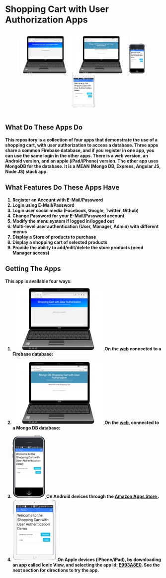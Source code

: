 <h1>Shopping Cart with User Authorization Apps</h1>

  <br>
    <center>
      <a href="http://scottnakada.github.io/UserAuthStore/yoFireAuthStore/dist/public/index.html">
        <img src="images/LaptopFireAuthStore.png" width="35%">
      </a>
      <a href="http://yomongoauthstore.herokuapp.com/index.html">
              <img src="images/LaptopMongoAuthStore.png" width="35%">
            </a>
      <a href="http://www.amazon.com/Ionic-Firebase-User-Authentication-App/dp/B014LUR2HI/ref=sr_1_1?s=mobile-apps&ie=UTF8&qid=1440823545&sr=1-1&keywords=ionFireAuth">
        <img src="images/AndroidUserAuthStore.png" width="10%">
      </a>&nbsp;&nbsp;&nbsp;
      <a href="http://scottnakada.github.io/UserAuthStore/#ios">
        <img src="images/iPadUserAuthStore.png" width="15%">
      </a>
    </center>
  <br>

  <h2>What Do These Apps Do</h2>
    <h4>
      <p>
        This repository is a collection of four apps that demonstrate the use of a shopping cart,
        with user authorization to access a database. Three apps share a common Firebase database,
        and if you register in one app, you can use the same login in the other apps. There is
        a web version, an Android version, and an apple (iPad/iPhone) version. The other app uses MongoDB
        for the database. It is a MEAN (Mongo DB, Express, Angular JS, Node JS) stack app.
      </p>
    </h4>
    
  <h2>What Features Do These Apps Have</h2>
    <h4>
      <ol>
        <li>Register an Account with E-Mail/Password</li>
        <li>Login using E-Mail/Password</li>
        <li>Login user social media (Facebook, Google, Twitter, Github)</li>
        <li>Change Password for your E-Mail/Password account</li>
        <li>Modify the menu system if logged in/logged out</li>
        <li>Multi-level user authentication (User, Manager, Admin) with different menus</li>
        <li>Display a Store of products to purchase</li>
        <li>Display a shopping cart of selected products</li>
        <li>Provide the ability to add/edit/delete the store products (need Manager access)</li>
      </ol>
    </h4>

  <h2>Getting The Apps</h2>
    <h4>
      <p>
        This app is available four ways:
      </p>
      <ol>
        <li>
          <a href="http://scottnakada.github.io/UserAuthStore/yoFireAuthStore/dist/public/index.html">
            <img src="images/LaptopFireAuthStore.png" height="200px"/>
          </a>
          On the <a href="http://scottnakada.github.io/UserAuthStore/yoFireAuthStore/dist/public/index.html">web</a>
          connected to a Firebase database:<br><br>
        </li>
        <li>
          <a href="http://yomongoauthstore.herokuapp.com/index.html">
            <img src="images/LaptopMongoAuthStore.png" height="200px"/>
          </a>
          On the <a href="http://yomongoauthstore.herokuapp.com/index.htm">web</a>,
          connected to a Mongo DB database:<br><br>
        </li>
        <li>
          <a href="http://www.amazon.com/Ionic-Firebase-User-Authentication-App/dp/B014LUR2HI/ref=sr_1_1?s=mobile-apps&ie=UTF8&qid=1440823545&sr=1-1&keywords=ionFireAuth">
            <img src="images/AndroidUserAuthStore.png" height="200px"/>
          </a>
          On Android devices through the
          <a href="http://www.amazon.com/Ionic-Firebase-User-Authentication-App/dp/B014LUR2HI/ref=sr_1_1?s=mobile-apps&ie=UTF8&qid=1440823545&sr=1-1&keywords=ionFireAuth">
            Amazon Apps Store
          </a>.
        </li>
        <li>
          <a href="http://scottnakada.github.io/UserAuthStore/index.html#ios">
            <img src="images/iPadUserAuthStore.png" height="200px"/>
          </a>
          On Apple devices (iPhone/iPad), by downloading an app called Ionic View, and selecting the
          app id: <a href="http://scottnakada.github.io/UserAuthStore/index.html#ios">E993A8E0</a>. See the next section for directions
          to try the app.<br><br>
        </li>
      </ol>
    </h4>
